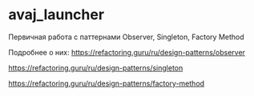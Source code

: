 # avaj_launcher

Первичная работа с паттернами Observer, Singleton, Factory Method

Подробнее о них:
https://refactoring.guru/ru/design-patterns/observer

https://refactoring.guru/ru/design-patterns/singleton

https://refactoring.guru/ru/design-patterns/factory-method
